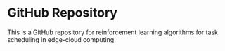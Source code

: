 # GitHub Repository
This is a GitHub repository for reinforcement learning algorithms for task scheduling in edge-cloud computing. 
